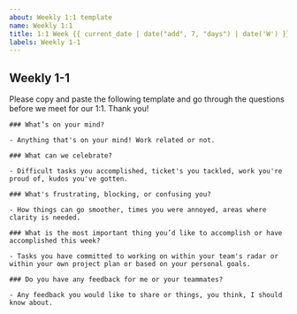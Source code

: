 ```yaml
---
about: Weekly 1:1 template
name: Weekly 1:1
title: 1:1 Week {{ current_date | date("add", 7, "days") | date('W') }} - {{ current_date | date("add", 7, "days") | date('ddd, MMM Do YYYY') }}
labels: Weekly 1-1
---
```


## Weekly 1-1

Please copy and paste the following template and go through the questions before we meet for our 1:1. Thank you!

```
### What’s on your mind?

- Anything that's on your mind! Work related or not.

### What can we celebrate?

- Difficult tasks you accomplished, ticket's you tackled, work you're proud of, kudos you've gotten.

### What's frustrating, blocking, or confusing you?

- How things can go smoother, times you were annoyed, areas where clarity is needed.

### What is the most important thing you’d like to accomplish or have accomplished this week?

- Tasks you have committed to working on within your team's radar or within your own project plan or based on your personal goals.

### Do you have any feedback for me or your teammates?

- Any feedback you would like to share or things, you think, I should know about.
```
